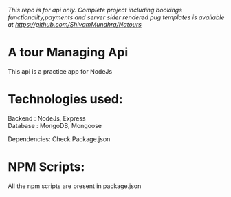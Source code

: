 _This repo is for api only. Complete project including bookings functionality,payments and server sider rendered pug templates is avaliable at <https://github.com/ShivamMundhra/Natours>_

# A tour Managing Api

This api is a practice app for NodeJs

# Technologies used:

Backend : NodeJs, Express<br/>Database : MongoDB, Mongoose<br/>

Dependencies: Check Package.json

# NPM Scripts:

All the npm scripts are present in package.json
